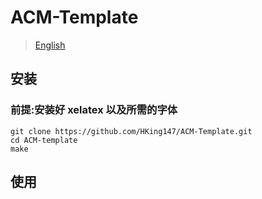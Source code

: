 # ACM-Template

> [English](./README.md)

## 安装

### 前提:安装好 xelatex 以及所需的字体

```
git clone https://github.com/HKing147/ACM-Template.git
cd ACM-template
make
```

## 使用
